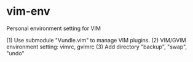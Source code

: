 # vim-env
Personal environment setting for VIM

(1) Use submodule "Vundle.vim" to manage VIM plugins.
(2) VIM/GVIM environment setting: vimrc, gvimrc
(3) Add directory "backup", "swap", "undo"
